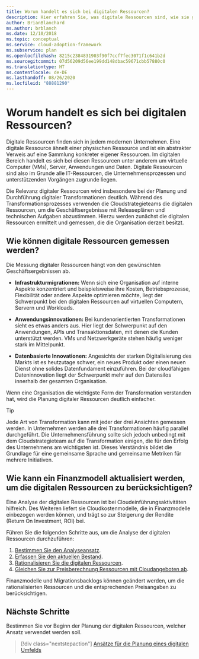 ```yaml
---
title: Worum handelt es sich bei digitalen Ressourcen?
description: Hier erfahren Sie, was digitale Ressourcen sind, wie sie gemessen werden können und wie Sie ein Finanzmodell entsprechend Ihrer digitalen Ressourcen aktualisieren.
author: BrianBlanchard
ms.author: brblanch
ms.date: 12/10/2018
ms.topic: conceptual
ms.service: cloud-adoption-framework
ms.subservice: plan
ms.openlocfilehash: 8215c2384831903f90f7ccf7fec3071f1c641b2d
ms.sourcegitcommit: 07d56209d56ee199dd148dbac59671cbb57880c0
ms.translationtype: HT
ms.contentlocale: de-DE
ms.lasthandoff: 08/26/2020
ms.locfileid: "88881290"
---
```

# <a name="what-is-a-digital-estate"></a>Worum handelt es sich bei digitalen Ressourcen?

Digitale Ressourcen finden sich in jedem modernen Unternehmen. Eine digitale Ressource ähnelt einer physischen Ressource und ist ein abstrakter Verweis auf eine Sammlung konkreter eigener Ressourcen. Im digitalen Bereich handelt es sich bei diesen Ressourcen unter anderem um virtuelle Computer (VMs), Server, Anwendungen und Daten. Digitale Ressourcen sind also im Grunde alle IT-Ressourcen, die Unternehmensprozessen und unterstützenden Vorgängen zugrunde liegen.

Die Relevanz digitaler Ressourcen wird insbesondere bei der Planung und Durchführung digitaler Transformationen deutlich. Während des Transformationsprozesses verwenden die Cloudstrategieteams die digitalen Ressourcen, um die Geschäftsergebnisse mit Releaseplänen und technischen Aufgaben abzustimmen. Hierzu werden zunächst die digitalen Ressourcen ermittelt und gemessen, die die Organisation derzeit besitzt.

## <a name="how-can-a-digital-estate-be-measured"></a>Wie können digitale Ressourcen gemessen werden?

Die Messung digitaler Ressourcen hängt von den gewünschten Geschäftsergebnissen ab.

- **Infrastrukturmigrationen:** Wenn sich eine Organisation auf interne Aspekte konzentriert und beispielsweise ihre Kosten, Betriebsprozesse, Flexibilität oder andere Aspekte optimieren möchte, liegt der Schwerpunkt bei den digitalen Ressourcen auf virtuellen Computern, Servern und Workloads.

- **Anwendungsinnovationen:** Bei kundenorientierten Transformationen sieht es etwas anders aus. Hier liegt der Schwerpunkt auf den Anwendungen, APIs und Transaktionsdaten, mit denen die Kunden unterstützt werden. VMs und Netzwerkgeräte stehen häufig weniger stark im Mittelpunkt.

- **Datenbasierte Innovationen:** Angesichts der starken Digitalisierung des Markts ist es heutzutage schwer, ein neues Produkt oder einen neuen Dienst ohne solides Datenfundament einzuführen. Bei der cloudfähigen Dateninnovation liegt der Schwerpunkt mehr auf den Datensilos innerhalb der gesamten Organisation.

Wenn eine Organisation die wichtigste Form der Transformation verstanden hat, wird die Planung digitaler Ressourcen deutlich einfacher.

> [!TIP]
> Jede Art von Transformation kann mit jeder der drei Ansichten gemessen werden. In Unternehmen werden alle drei Transformationen häufig parallel durchgeführt. Die Unternehmensführung sollte sich jedoch unbedingt mit dem Cloudstrategieteam auf die Transformation einigen, die für den Erfolg des Unternehmens am wichtigsten ist. Dieses Verständnis bildet die Grundlage für eine gemeinsame Sprache und gemeinsame Metriken für mehrere Initiativen.

## <a name="how-can-a-financial-model-be-updated-to-reflect-the-digital-estate"></a>Wie kann ein Finanzmodell aktualisiert werden, um die digitalen Ressourcen zu berücksichtigen?

Eine Analyse der digitalen Ressourcen ist bei Cloudeinführungsaktivitäten hilfreich. Des Weiteren liefert sie Cloudkostenmodelle, die in Finanzmodelle einbezogen werden können, und trägt so zur Steigerung der Rendite (Return On Investment, ROI) bei.

Führen Sie die folgenden Schritte aus, um die Analyse der digitalen Ressourcen durchzuführen:

1. [Bestimmen Sie den Analyseansatz](./approach.md).
1. [Erfassen Sie den aktuellen Bestand](./inventory.md).
1. [Rationalisieren Sie die digitalen Ressourcen](./rationalize.md).
1. [Gleichen Sie zur Preisberechnung Ressourcen mit Cloudangeboten ab](./calculate.md).

Finanzmodelle und Migrationsbacklogs können geändert werden, um die rationalisierten Ressourcen und die entsprechenden Preisangaben zu berücksichtigen.

## <a name="next-steps"></a>Nächste Schritte

Bestimmen Sie vor Beginn der Planung der digitalen Ressourcen, welcher Ansatz verwendet werden soll.

> [!div class="nextstepaction"]
> [Ansätze für die Planung eines digitalen Umfelds](./approach.md)
